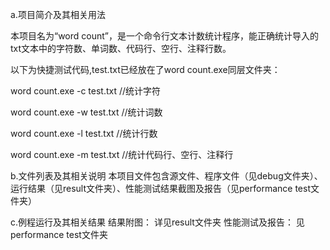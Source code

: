 a.项目简介及其相关用法 

本项目名为“word count”，是一个命令行文本计数统计程序，能正确统计导入的txt文本中的字符数、单词数、代码行、空行、注释行数。

以下为快捷测试代码,test.txt已经放在了word count.exe同层文件夹：

word count.exe -c test.txt //统计字符

word count.exe -w test.txt //统计词数

word count.exe -l test.txt //统计行数

word count.exe -m test.txt //统计代码行、空行、注释行


b.文件列表及其相关说明
本项目文件包含源文件、程序文件（见debug文件夹）、运行结果（见result文件夹）、性能测试结果截图及报告（见performance test文件夹）


c.例程运行及其相关结果
结果附图：
		详见result文件夹
性能测试及报告：
		见performance test文件夹

